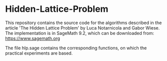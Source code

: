 # Hidden-Lattice-Problem

This repository contains the source code for the algorithms described in the article 'The Hidden Lattice Problem' by Luca Notarnicola and Gabor Wiese.
The implementation is in SageMath 9.2, which can be downloaded from: https://www.sagemath.org

The file hlp.sage contains the corresponding functions, on which the practical experiments are based.
